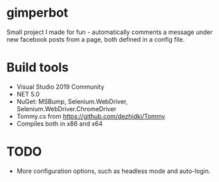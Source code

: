 # gimperbot
Small project I made for fun - automatically comments a message under new facebook posts from a page, both defined in a config file.

# Build tools
- Visual Studio 2019 Community
- NET 5.0
- NuGet: MSBump, Selenium.WebDriver, Selenium.WebDriver.ChromeDriver
- Tommy.cs from https://github.com/dezhidki/Tommy
- Compiles both in x86 and x64

# TODO
- More configuration options, such as headless mode and auto-login.
